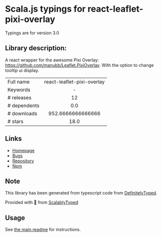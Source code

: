 
# Scala.js typings for react-leaflet-pixi-overlay

Typings are for version 3.0

## Library description:
A react wrapper for the awesome Pixi Overlay: https://github.com/manubb/Leaflet.PixiOverlay. With the option to change tooltip ui display.

|                    |                 |
| ------------------ | :-------------: |
| Full name          | react-leaflet-pixi-overlay |
| Keywords           | - |
| # releases         | 12 |
| # dependents       | 0.0 |
| # downloads        | 952.6666666666666 |
| # stars            | 18.0 |

## Links
- [Homepage](https://github.com/knapcio/react-leaflet-pixi-overlay#readme)
- [Bugs](https://github.com/knapcio/react-leaflet-pixi-overlay/issues)
- [Repository](https://github.com/knapcio/react-leaflet-pixi-overlay)
- [Npm](https://www.npmjs.com/package/react-leaflet-pixi-overlay)
    


## Note
This library has been generated from typescript code from [DefinitelyTyped](https://definitelytyped.org).

Provided with :purple_heart: from [ScalablyTyped](https://github.com/oyvindberg/ScalablyTyped)

## Usage
See [the main readme](../../readme.md) for instructions.


